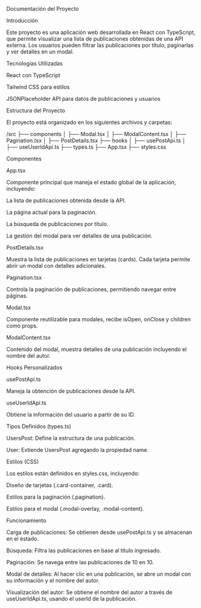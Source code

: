 Documentación del Proyecto

Introducción

Este proyecto es una aplicación web desarrollada en React con TypeScript, que permite visualizar una lista de publicaciones obtenidas de una API externa. Los usuarios pueden filtrar las publicaciones por título, paginarlas y ver detalles en un modal.

Tecnologías Utilizadas

React con TypeScript

Tailwind CSS para estilos

JSONPlaceholder API para datos de publicaciones y usuarios

Estructura del Proyecto

El proyecto está organizado en los siguientes archivos y carpetas:

/src
├── components
│ ├── Modal.tsx
│ ├── ModalContent.tsx
│ ├── Pagination.tsx
│ ├── PostDetails.tsx
├── hooks
│ ├── usePostApi.ts
│ ├── useUserIdApi.ts
├── types.ts
├── App.tsx
├── styles.css

Componentes

App.tsx

Componente principal que maneja el estado global de la aplicación, incluyendo:

La lista de publicaciones obtenida desde la API.

La página actual para la paginación.

La búsqueda de publicaciones por título.

La gestión del modal para ver detalles de una publicación.

PostDetails.tsx

Muestra la lista de publicaciones en tarjetas (cards). Cada tarjeta permite abrir un modal con detalles adicionales.

Pagination.tsx

Controla la paginación de publicaciones, permitiendo navegar entre páginas.

Modal.tsx

Componente reutilizable para modales, recibe isOpen, onClose y children como props.

ModalContent.tsx

Contenido del modal, muestra detalles de una publicación incluyendo el nombre del autor.

Hooks Personalizados

usePostApi.ts

Maneja la obtención de publicaciones desde la API.

useUserIdApi.ts

Obtiene la información del usuario a partir de su ID.

Tipos Definidos (types.ts)

UsersPost: Define la estructura de una publicación.

User: Extiende UsersPost agregando la propiedad name.

Estilos (CSS)

Los estilos están definidos en styles.css, incluyendo:

Diseño de tarjetas (.card-container, .card).

Estilos para la paginación (.pagination).

Estilos para el modal (.modal-overlay, .modal-content).

Funcionamiento

Carga de publicaciones: Se obtienen desde usePostApi.ts y se almacenan en el estado.

Búsqueda: Filtra las publicaciones en base al título ingresado.

Paginación: Se navega entre las publicaciones de 10 en 10.

Modal de detalles: Al hacer clic en una publicación, se abre un modal con su información y el nombre del autor.

Visualización del autor: Se obtiene el nombre del autor a través de useUserIdApi.ts, usando el userId de la publicación.

